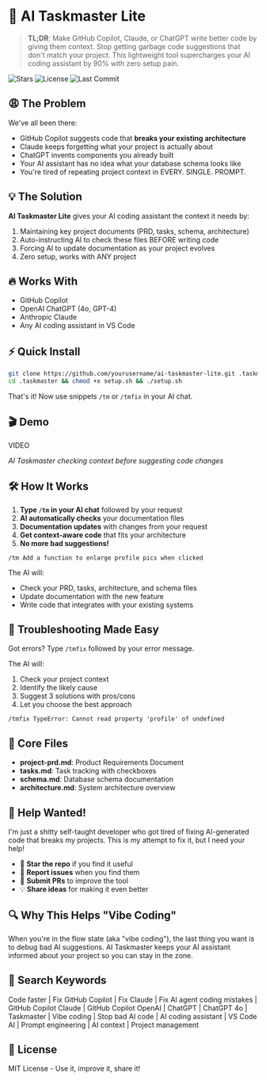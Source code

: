 # 🚀 AI Taskmaster Lite

> **TL;DR**: Make GitHub Copilot, Claude, or ChatGPT write better code by giving them context. Stop getting garbage code suggestions that don't match your project. This lightweight tool supercharges your AI coding assistant by 90% with zero setup pain.

![Stars](https://img.shields.io/github/stars/yourusername/ai-taskmaster-lite?style=social)
![License](https://img.shields.io/github/license/yourusername/ai-taskmaster-lite)
![Last Commit](https://img.shields.io/github/last-commit/yourusername/ai-taskmaster-lite)

## 😩 The Problem

We've all been there:

- GitHub Copilot suggests code that **breaks your existing architecture**
- Claude keeps forgetting what your project is actually about
- ChatGPT invents components you already built
- Your AI assistant has no idea what your database schema looks like
- You're tired of repeating project context in EVERY. SINGLE. PROMPT.

## 💡 The Solution

**AI Taskmaster Lite** gives your AI coding assistant the context it needs by:

1. Maintaining key project documents (PRD, tasks, schema, architecture)
2. Auto-instructing AI to check these files BEFORE writing code
3. Forcing AI to update documentation as your project evolves
4. Zero setup, works with ANY project

## 🔥 Works With

- GitHub Copilot
- OpenAI ChatGPT (4o, GPT-4)
- Anthropic Claude
- Any AI coding assistant in VS Code

## ⚡️ Quick Install

```bash
git clone https://github.com/yourusername/ai-taskmaster-lite.git .taskmaster
cd .taskmaster && chmod +x setup.sh && ./setup.sh
```

That's it! Now use snippets `/tm` or `/tmfix` in your AI chat.

## 🎬 Demo

VIDEO

*AI Taskmaster checking context before suggesting code changes*

## 🛠️ How It Works

1. **Type `/tm` in your AI chat** followed by your request
2. **AI automatically checks** your documentation files
3. **Documentation updates** with changes from your request
4. **Get context-aware code** that fits your architecture
5. **No more bad suggestions!**

```
/tm Add a function to enlarge profile pics when clicked
```

The AI will:
- Check your PRD, tasks, architecture, and schema files
- Update documentation with the new feature
- Write code that integrates with your existing systems

## 🐛 Troubleshooting Made Easy

Got errors? Type `/tmfix` followed by your error message.

The AI will:
1. Check your project context
2. Identify the likely cause
3. Suggest 3 solutions with pros/cons
4. Let you choose the best approach

```
/tmfix TypeError: Cannot read property 'profile' of undefined
```

## 📂 Core Files

- **project-prd.md**: Product Requirements Document
- **tasks.md**: Task tracking with checkboxes
- **schema.md**: Database schema documentation
- **architecture.md**: System architecture overview

## 🙏 Help Wanted!

I'm just a shitty self-taught developer who got tired of fixing AI-generated code that breaks my projects. This is my attempt to fix it, but I need your help!

- 🌟 **Star the repo** if you find it useful
- 🐛 **Report issues** when you find them
- 🔧 **Submit PRs** to improve the tool
- 💡 **Share ideas** for making it even better

## 🔍 Why This Helps "Vibe Coding"

When you're in the flow state (aka "vibe coding"), the last thing you want is to debug bad AI suggestions. AI Taskmaster keeps your AI assistant informed about your project so you can stay in the zone.

## 🎯 Search Keywords

Code faster | Fix GitHub Copilot | Fix Claude | Fix AI agent coding mistakes | GitHub Copilot Claude | GitHub Copilot OpenAI | ChatGPT | ChatGPT 4o | Taskmaster | Vibe coding | Stop bad AI code | AI coding assistant | VS Code AI | Prompt engineering | AI context | Project management

## 📄 License

MIT License - Use it, improve it, share it!